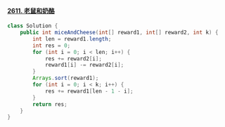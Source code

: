 #### [2611. 老鼠和奶酪](https://leetcode.cn/problems/mice-and-cheese/)
```java
class Solution {
    public int miceAndCheese(int[] reward1, int[] reward2, int k) {
        int len = reward1.length;
        int res = 0;
        for (int i = 0; i < len; i++) {
            res += reward2[i];
            reward1[i] -= reward2[i];
        }
        Arrays.sort(reward1);
        for (int i = 0; i < k; i++) {
            res += reward1[len - 1 - i];
        }
        return res;
    }
}
```
